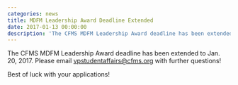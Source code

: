 ```yaml
---
categories: news
title: MDFM Leadership Award Deadline Extended
date: 2017-01-13 00:00:00
description: 'The CFMS MDFM Leadership Award deadline has been extended to Jan. 20, 2017. Please email vpstudentaffairs@cfms.org with further questions!'
---
```



The CFMS MDFM Leadership Award deadline has been extended to Jan. 20, 2017. Please email vpstudentaffairs@cfms.org with further questions!

Best of luck with your applications!